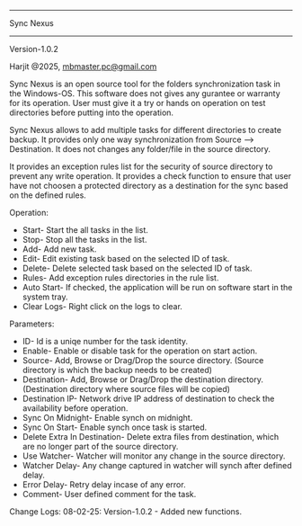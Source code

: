 *****************
Sync Nexus
*****************

Version-1.0.2

Harjit @2025, mbmaster.pc@gmail.com

Sync Nexus is an open source tool for the folders synchronization task in the Windows-OS.  This software does not gives any gurantee or warranty for its operation. User must give it a try or hands on operation on test directories before putting into the operation.

Sync Nexus allows to add multiple tasks for different directories to create backup. It provides only one way synchronization from Source --> Destination. It does not changes any folder/file in the source directory. 

It provides an exception rules list for the security of source directory to prevent any write operation. It provides a check function to ensure that user have not choosen a protected directory as a destination for the sync based on the defined rules.

Operation:

 - Start- Start the all tasks in the list.
 - Stop- Stop all the tasks in the list.
 - Add- Add new task.
 - Edit- Edit existing task based on the selected ID of task. 
 - Delete- Delete selected task based on the selected ID of task. 
 - Rules- Add exception rules directories in the rule list.
 - Auto Start- If checked, the application will be run on software start in the system tray.
 - Clear Logs- Right click on the logs to clear.

Parameters:

- ID- Id is a uniqe number for the task identity.
- Enable- Enable or disable task for the operation on start action.
- Source- Add, Browse or Drag/Drop the source directory. (Source directory is which the backup needs to be created)
- Destination- Add, Browse or Drag/Drop the destination directory. (Destination directory where source files will be copied)
- Destination IP- Network drive IP address of destination to check the availability before operation.
- Sync On Midnight- Enable synch on midnight.
- Sync On Start- Enable synch once task is started.
- Delete Extra In Destination- Delete extra files from destination, which are no longer part of the source directory.
- Use Watcher- Watcher will monitor any change in the source directory.
- Watcher Delay- Any change captured in watcher will synch after defined delay.
- Error Delay- Retry delay incase of any error.
- Comment- User defined comment for the task.     
            

Change Logs:
08-02-25: Version-1.0.2 - Added new functions.

